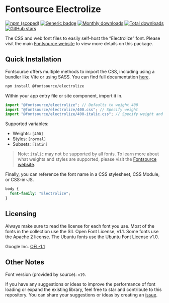 # Fontsource Electrolize

[![npm (scoped)](https://img.shields.io/npm/v/@fontsource/electrolize?color=brightgreen)](https://www.npmjs.com/package/@fontsource/electrolize) [![Generic badge](https://img.shields.io/badge/fontsource-passing-brightgreen)](https://github.com/fontsource/fontsource) [![Monthly downloads](https://badgen.net/npm/dm/@fontsource/electrolize)](https://github.com/fontsource/fontsource) [![Total downloads](https://badgen.net/npm/dt/@fontsource/electrolize)](https://github.com/fontsource/fontsource) [![GitHub stars](https://img.shields.io/github/stars/fontsource/fontsource.svg?style=social&label=Star)](https://github.com/fontsource/fontsource/stargazers)

The CSS and web font files to easily self-host the “Electrolize” font. Please visit the main [Fontsource website](https://fontsource.org/fonts/electrolize) to view more details on this package.

## Quick Installation

Fontsource offers multiple methods to import the CSS, including using a bundler like Vite or using SASS. You can find full documentation [here](https://fontsource.org/docs/getting-started/introduction).

```javascript
npm install @fontsource/electrolize
```

Within your app entry file or site component, import it in.

```javascript
import "@fontsource/electrolize"; // Defaults to weight 400
import "@fontsource/electrolize/400.css"; // Specify weight
import "@fontsource/electrolize/400-italic.css"; // Specify weight and style
```

Supported variables:
- Weights: `[400]`
- Styles: `[normal]`
- Subsets: `[latin]`

> Note: `italic` may not be supported by all fonts. To learn more about what weights and styles are supported, please visit the [Fontsource website](https://fontsource.org/fonts/electrolize).

Finally, you can reference the font name in a CSS stylesheet, CSS Module, or CSS-in-JS.

```css
body {
  font-family: "Electrolize";
}
```

## Licensing
Always make sure to read the license for each font you use. Most of the fonts in the collection use the SIL Open Font License, v1.1. Some fonts use the Apache 2 license. The Ubuntu fonts use the Ubuntu Font License v1.0.

Google Inc.
[OFL-1.1](http://scripts.sil.org/OFL)

## Other Notes
Font version (provided by source): `v19`.

If you have any suggestions or ideas to improve the performance of font loading or expand the existing library, feel free to star and contribute to this repository. You can share your suggestions or ideas by creating an [issue](https://github.com/fontsource/fontsource/issues).